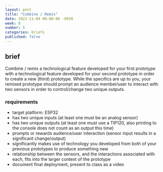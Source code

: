 ```yaml
---
layout: post
title: "Combine / Remix"
date: 2021-11-04 06:00:00 -0930
week: 8
number: 5
categories: briefs
published: false
---
```


## brief

Combine / remix a technological feature developed for your first prototype with a technological feature developed for your second prototype in order to create a new (third) prototype. While the specifics are up to you, your remixed prototype should prompt an audience member/user to interact with two sensors in order to control/change two unique outputs.

### requirements

* target platform: ESP32
* has two unique inputs (at least one must be an analog sensor)
* has two unique outputs (at least one must use a TIP120, also printing to the console does not count as an output this time)
* prompts or rewards audience/user interaction (sensor input results in a significant change/output)
* significantly makes use of technology you developed from both of your previous prototypes to produce something new
* relationship between the sensors, and the interactions associated with each, fits into the larger context of the prototype
* document final deployment, present to class as a video

